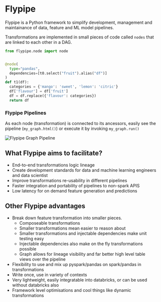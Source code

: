 # Flypipe

Flypipe is a Python framework to simplify development, management and maintainance of data, feature and ML model
pipelines.

Transformations are implemented in small pieces of code called `nodes` that are linked to each other in a DAG.

```python
from flypipe.node import node


@node(
  type="pandas",
  dependencies=[t0.select("fruit").alias("df")]
)
def t1(df):
  categories = {'mango': 'sweet', 'lemon': 'citric'}
  df['flavour'] = df['fruit']
  df = df.replace({'flavour': categories})
  return df
```

### Flypipe Pipelines

As each node (transformation) is connected to its ancessors, easily see the pipeline (`my_graph.html()`) or execute it
by invoking `my_graph.run()`

![Flypipe Graph Pipeline](/_static/images/flypipe_pipelines.svg)

## What Flypipe aims to facilitate?

- End-to-end transformations logic lineage
- Create development standards for data and machine learning engineers and data scientist
- Improve transformations re-usability in different pipelines
- Faster integration and portability of pipelines to non-spark APIS
- Low latency for on demand feature generation and predictions

## Other Flypipe advantages

* Break down feature transformation into smaller pieces.
  - Composeable transformations
  - Smaller transformations mean easier to reason about
  - Smaller transformations and injectable dependencies make unit testing easy
  - Injectable dependencies also make on the fly transformations possible
  - Graph allows for lineage visibility and far better high level table views over the pipeline
* Flexibility to use and mix up pyspark/pandas on spark/pandas in transformations
* Write once, use in variety of contexts
* Very lightweight, easily integratable into databricks, or can be used without databricks also
* Framework level optimisations and cool things like dynamic transformations